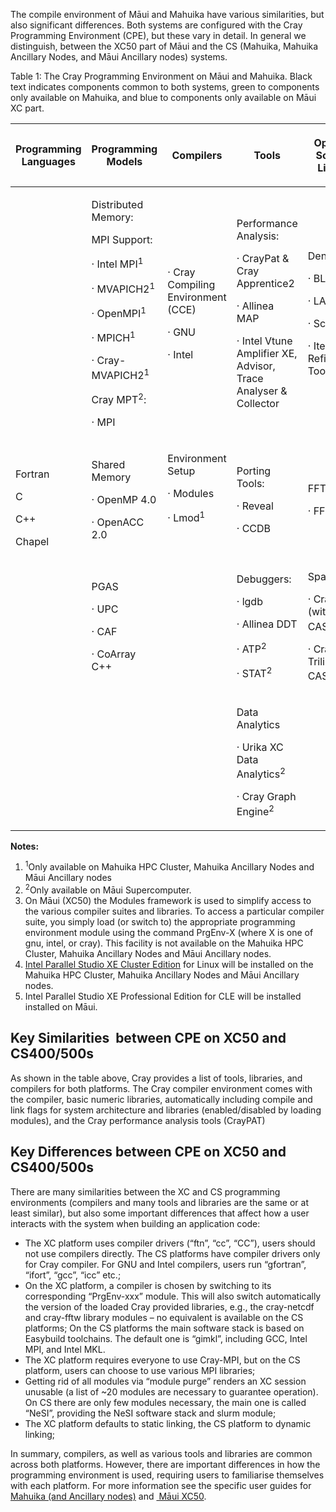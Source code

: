 The compile environment of Māui and Mahuika have various similarities,
but also significant differences. Both systems are configured with the
Cray Programming Environment (CPE), but these vary in detail. In general
we distinguish, between the XC50 part of Māui and the CS (Mahuika,
Mahuika Ancillary Nodes, and Māui Ancillary nodes) systems.

<span class="wysiwyg-font-size-small">Table 1: The Cray Programming
Environment on Māui and Mahuika. Black text indicates components common
to both systems, green to components only available on Mahuika, and blue
to components only available on Māui XC part.  
</span>

<table class="table table-striped table-bordered">
<thead>
<tr>
<th>

Programming Languages

</th>
<th>

Programming Models

</th>
<th>

Compilers

</th>
<th>

Tools

</th>
<th>

Optimised Scientific Libraries

</th>
<th>

I/O Libraries

</th>
</tr>
</thead>
<tbody>
<tr>
<td rowspan="4">

Fortran

C

C++

Chapel

</td>
<td>

Distributed Memory:

MPI Support:

<span class="wysiwyg-color-green120">· Intel MPI<sup>1</sup></span>

<span class="wysiwyg-color-green120">· </span><span
class="wysiwyg-color-green120">MVAPICH2<sup>1</sup></span>

<span class="wysiwyg-color-green120">· OpenMPI<sup>1</sup></span>

<span class="wysiwyg-color-green120">· MPICH<sup>1</sup></span>

<span class="wysiwyg-color-green120">· Cray-MVAPICH2<sup>1</sup></span> 

<span class="wysiwyg-color-blue80">Cray MPT<sup>2</sup>:</span>

<span class="wysiwyg-color-blue80">· MPI</span>

</td>
<td>

· Cray Compiling Environment (CCE)

· GNU

· Intel

</td>
<td>

Performance Analysis:

· CrayPat & Cray Apprentice2

· Allinea MAP

· Intel Vtune Amplifier XE, Advisor, <span
class="wysiwyg-color-green120">Trace Analyser & Collector</span>

</td>
<td>

Dense:

· BLAS

· LAPACK

· ScaLAPACK

· Iterative Refinement Tool

</td>
<td rowspan="4">

<span class="wysiwyg-color-blue80">NetCDF<sup>2</sup></span>

<span class="wysiwyg-color-blue80">HDF<sup>2</sup></span>

</td>
</tr>
<tr>
<td>

Shared Memory

· OpenMP 4.0

· OpenACC 2.0

</td>
<td>

Environment Setup

· Modules

<span class="wysiwyg-color-green120">· Lmod<sup>1</sup></span>

 

</td>
<td>

Porting Tools:

· Reveal

· CCDB

</td>
<td>

FFT:

· FFTW

</td>
</tr>
<tr>
<td>

PGAS

· UPC

· CAF

· CoArray C++

</td>
<td>

 

</td>
<td>

Debuggers:

· lgdb

· Allinea DDT

<span class="wysiwyg-color-blue80">· ATP<sup>2</sup></span>

<span class="wysiwyg-color-blue80">· STAT<sup>2</sup></span>

</td>
<td>

<span class="wysiwyg-color-blue80">Sparse:</span>

<span class="wysiwyg-color-blue80">· Cray PETSc (with
CASK)<sup>2</sup></span>

<span class="wysiwyg-color-blue80">· Cray Trilinos (with
CASK)<sup>2</sup></span>

</td>
</tr>
<tr>
<td>

 

</td>
<td>

 

</td>
<td>

Data Analytics

<span class="wysiwyg-color-blue80">· Urika XC Data
Analytics<sup>2</sup></span>

<span class="wysiwyg-color-blue80">· Cray Graph
Engine<sup>2</sup></span>

</td>
<td>

 

</td>
</tr>
</tbody>
</table>

**Notes:**

1.  <span class="wysiwyg-color-green120"><sup>1</sup>Only available on
    Mahuika HPC Cluster, Mahuika Ancillary Nodes and Māui Ancillary
    nodes</span>
2.  <span class="wysiwyg-color-blue80"><sup>2</sup>Only available on
    Māui Supercomputer.</span>
3.  On Māui (XC50) the Modules framework is used to simplify access to
    the various compiler suites and libraries. To access a particular
    compiler suite, you simply load (or switch to) the appropriate
    programming environment module using the command PrgEnv-X (where X
    is one of gnu, intel, or cray). This facility is not available on
    the Mahuika HPC Cluster, Mahuika Ancillary Nodes and Māui Ancillary
    nodes.
4.  [Intel Parallel Studio XE Cluster
    Edition](https://software.intel.com/en-us/node/685016) for Linux
    will be installed on the Mahuika HPC Cluster, Mahuika Ancillary
    Nodes and Māui Ancillary nodes.
5.  Intel Parallel Studio XE Professional Edition for CLE will be
    installed installed on Māui.

## Key Similarities  between CPE on XC50 and CS400/500s

As shown in the table above, Cray provides a list of tools, libraries,
and compilers for both platforms. The Cray compiler environment comes
with the compiler, basic numeric libraries, automatically including
compile and link flags for system architecture and libraries
(enabled/disabled by loading modules), and the Cray performance analysis
tools (CrayPAT)

## Key Differences between CPE on XC50 and CS400/500s

There are many similarities between the XC and CS programming
environments (compilers and many tools and libraries are the same or at
least similar), but also some important differences that affect how a
user interacts with the system when building an application code:

-   The XC platform uses compiler drivers (“ftn”, “cc”, “CC”), users
    should not use compilers directly. The CS platforms have compiler
    drivers only for Cray compiler. For GNU and Intel compilers, users
    run “gfortran”, “ifort”, “gcc”, “icc” etc.;
-   On the XC platform, a compiler is chosen by switching to its
    corresponding “PrgEnv-xxx” module. This will also switch
    automatically the version of the loaded Cray provided libraries,
    e.g., the cray-netcdf and cray-fftw library modules – no equivalent
    is available on the CS platforms; On the CS platforms the main
    software stack is based on Easybuild toolchains. The default one is
    “gimkl”, including GCC, Intel MPI, and Intel MKL.
-   The XC platform requires everyone to use Cray-MPI, but on the CS
    platform, users can choose to use various MPI libraries;
-   Getting rid of all modules via “module purge” renders an XC session
    unusable (a list of ~20 modules are necessary to guarantee
    operation). On CS there are only few modules necessary, the main one
    is called “NeSI”, providing the NeSI software stack and slurm
    module;
-   The XC platform defaults to static linking, the CS platform to
    dynamic linking;

In summary, compilers, as well as various tools and libraries are common
across both platforms. However, there are important differences in how
the programming environment is used, requiring users to familiarise
themselves with each platform. For more information see the specific
user guides for [Mahuika (and Ancillary
nodes)](https://nesi.github.io/hpc_training/lessons/maui-and-mahuika/building-code-mahuika)
and [ Māui
XC50](https://nesi.github.io/hpc_training/lessons/maui-and-mahuika/building-code-maui).

 

 

 

 

 
